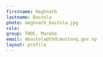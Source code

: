 ```yaml
---
firstname: Meghnath 
lastname: Bastola
photo: meghnath_bastola.jpg
role: 
group: THDC, Marpha
email: mbastola@thdcmustang.gov.np
layout: profile
---
```

